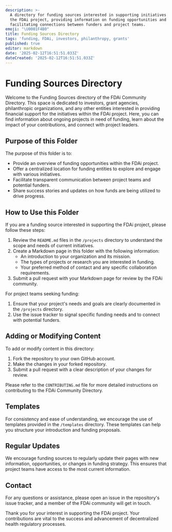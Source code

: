 ```yaml
---
description: >-
  A directory for funding sources interested in supporting initiatives within
  the FDAi project, providing information on funding opportunities and
  facilitating connections between funders and project teams.
emoji: "\U0001F4B0"
title: Funding Sources Directory
tags: 'funding, FDAi, investors, philanthropy, grants'
published: true
editor: markdown
date: '2025-02-12T16:51:51.033Z'
dateCreated: '2025-02-12T16:51:51.033Z'
---
```

# Funding Sources Directory

Welcome to the Funding Sources directory of the FDAi Community Directory. This space is dedicated to investors, grant agencies, philanthropic organizations, and any other entities interested in providing financial support for the initiatives within the FDAi project. Here, you can find information about ongoing projects in need of funding, learn about the impact of your contributions, and connect with project leaders.

## Purpose of this Folder

The purpose of this folder is to:

- Provide an overview of funding opportunities within the FDAi project.
- Offer a centralized location for funding entities to explore and engage with various initiatives.
- Facilitate transparent communication between project teams and potential funders.
- Share success stories and updates on how funds are being utilized to drive progress.

## How to Use this Folder

If you are a funding source interested in supporting the FDAi project, please follow these steps:

1. Review the `README.md` files in the `/projects` directory to understand the scope and needs of current initiatives.
2. Create a Markdown page in this folder with the following information:
   - An introduction to your organization and its mission.
   - The types of projects or research you are interested in funding.
   - Your preferred method of contact and any specific collaboration requirements.
3. Submit a pull request with your Markdown page for review by the FDAi community.

For project teams seeking funding:

1. Ensure that your project's needs and goals are clearly documented in the `/projects` directory.
2. Use the issue tracker to signal specific funding needs and to connect with potential funders.

## Adding or Modifying Content

To add or modify content in this directory:

1. Fork the repository to your own GitHub account.
2. Make the changes in your forked repository.
3. Submit a pull request with a clear description of your changes for review.

Please refer to the `CONTRIBUTING.md` file for more detailed instructions on contributing to the FDAi Community Directory.

## Templates

For consistency and ease of understanding, we encourage the use of templates provided in the `/templates` directory. These templates can help you structure your introduction and funding proposals.

## Regular Updates

We encourage funding sources to regularly update their pages with new information, opportunities, or changes in funding strategy. This ensures that project teams have access to the most current information.

## Contact

For any questions or assistance, please open an issue in the repository's issue tracker, and a member of the FDAi community will get in touch.

Thank you for your interest in supporting the FDAi project. Your contributions are vital to the success and advancement of decentralized health regulatory processes.
